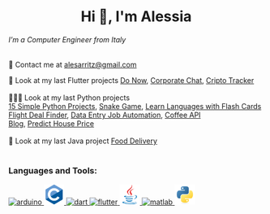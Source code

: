 <h1 align="center">Hi 👋, I'm Alessia</h1>
<h6 align="left">I’m a Computer Engineer from Italy</h6>


📨 Contact me at <a href="alesarritz@gmail.com">alesarritz@gmail.com</a> <br>

📱 Look at my last Flutter projects 
[Do Now](https://github.com/alesarritz/do-now), 
[Corporate Chat](https://github.com/alesarritz/corporate-chat), 
[Cripto Tracker](https://github.com/alesarritz/crypto-tracker)<br><br>
👩🏻‍💻 Look at my last Python projects <br>
[15 Simple Python Projects](https://github.com/alesarritz/15-simple-python-projects), 
[Snake Game](https://github.com/alesarritz/snake-game), 
[Learn Languages with Flash Cards](https://github.com/alesarritz/learn-languages)<br>
[Flight Deal Finder](https://github.com/alesarritz/flight-deal-finder), 
[Data Entry Job Automation](https://github.com/alesarritz/data-entry-job-automation), 
[Coffee API](https://github.com/alesarritz/coffee-API)<br>
[Blog](https://github.com/alesarritz/alessia-blog), 
[Predict House Price](https://github.com/alesarritz/predict-house-price)<br><br>
🌭 Look at my last Java project [Food Delivery](https://github.com/alesarritz/food-delivery) <br><br>

<h3 align="left">Languages and Tools:</h3>
<p align="left"> <a href="https://www.arduino.cc/" target="_blank" rel="noreferrer"> <img src="https://cdn.worldvectorlogo.com/logos/arduino-1.svg" alt="arduino" width="40" height="40"/> </a> <a href="https://www.cprogramming.com/" target="_blank" rel="noreferrer"> <img src="https://raw.githubusercontent.com/devicons/devicon/master/icons/c/c-original.svg" alt="c" width="40" height="40"/> </a> <a href="https://dart.dev" target="_blank" rel="noreferrer"> <img src="https://www.vectorlogo.zone/logos/dartlang/dartlang-icon.svg" alt="dart" width="40" height="40"/> </a> <a href="https://flutter.dev" target="_blank" rel="noreferrer"> <img src="https://www.vectorlogo.zone/logos/flutterio/flutterio-icon.svg" alt="flutter" width="40" height="40"/> </a> <a href="https://www.java.com" target="_blank" rel="noreferrer"> <img src="https://raw.githubusercontent.com/devicons/devicon/master/icons/java/java-original.svg" alt="java" width="40" height="40"/> </a> <a href="https://www.mathworks.com/" target="_blank" rel="noreferrer"> <img src="https://upload.wikimedia.org/wikipedia/commons/2/21/Matlab_Logo.png" alt="matlab" width="40" height="40"/> </a> <a href="https://www.python.org" target="_blank" rel="noreferrer"> <img src="https://raw.githubusercontent.com/devicons/devicon/master/icons/python/python-original.svg" alt="python" width="40" height="40"/> </a> </p>
